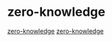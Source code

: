 # zero-knowledge

[zero-knowledge](https://github.com/AleoHQ/leo)
[zero-knowledge](https://github.com/noir-lang/noir)
